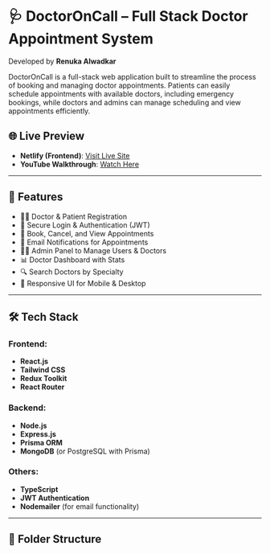 # 🩺 DoctorOnCall – Full Stack Doctor Appointment System

Developed by **Renuka Alwadkar**

DoctorOnCall is a full-stack web application built to streamline the process of booking and managing doctor appointments. Patients can easily schedule appointments with available doctors, including emergency bookings, while doctors and admins can manage scheduling and view appointments efficiently.

## 🌐 Live Preview

- **Netlify (Frontend)**: [Visit Live Site](https://dental-doctor-ujjal.netlify.app/)
- **YouTube Walkthrough**: [Watch Here](https://youtu.be/L6cgb7I-Ap4)

---

## 🚀 Features

- 🧑‍⚕️ Doctor & Patient Registration
- 🔐 Secure Login & Authentication (JWT)
- 📅 Book, Cancel, and View Appointments
- 📨 Email Notifications for Appointments
- 👩‍💻 Admin Panel to Manage Users & Doctors
- 📊 Doctor Dashboard with Stats
- 🔍 Search Doctors by Specialty
- 📱 Responsive UI for Mobile & Desktop

---

## 🛠 Tech Stack

### Frontend:
- **React.js**
- **Tailwind CSS**
- **Redux Toolkit**
- **React Router**

### Backend:
- **Node.js**
- **Express.js**
- **Prisma ORM**
- **MongoDB** (or PostgreSQL with Prisma)

### Others:
- **TypeScript**
- **JWT Authentication**
- **Nodemailer** (for email functionality)

---

## 📁 Folder Structure

